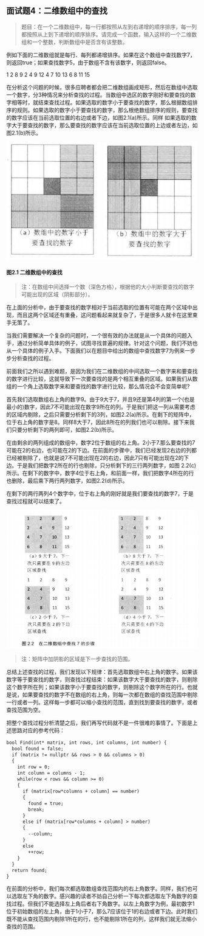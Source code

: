 ## 面试题4：二维数组中的查找

> 题目：在一个二维数组中，每一行都按照从左到右递增的顺序排序，每一列都按照从上到下递增的顺序排序。请完成一个函数，输入这样的一个二维数组和一个整数，判断数组中是否含有该整数。

例如下面的二维数组就是每行、每列都递增排序。如果在这个数组中查找数字7，则返回true；如果查找数字5，由于数组不含有该数字，则返回false。

1  2  8  9
2  4  9  12
4  7  10 13
6  8  11 15

在分析这个问题的时候，很多应聘者都会把二维数组画成矩形，然后在数组中选取一个数字，分3种情况来分析查找的过程。当数组中选区的数字刚好和要查找的数字相等时，就结束查找过程。如果选取的数字小于要查找的数字，那么根据数组排序的规则。如果选取的数字小于要查找的数字，那么根绝数组排序的规则，要查找的数字应该在当前选取位置的右边或者下边，如图2.1(a)所示。同样
如果选取的数字大于要查找的数字，那么要查找的数字应该在当前选取位置的上边或者左边，如图2.1(b)所示。

![](1.jpg)

#### 图2.1 二维数组中的查找

> 注：在数组中间选择一个数（深色方格），根据他的大小判断要查找的数字可能出现的区域（阴影部分）。

在上面的分析中，由于要查找的数字相对于当前选取的位置有可能在两个区域中出现，而且这两个区域还有重叠，这问题看起来就复杂了，于是很多人就卡在这里束手无策了。

当我们需要解决一个复杂的问题时，一个很有效的办法就是从一个具体的问题入手，通过分析简单具体的例子，试图寻找普遍的规律。针对这个问题，我们不妨也从一个具体的例子入手。下面我们以在题目中给出的数组中查找数字7为例来一步步分析查找的过程。

前面我们之所以遇到难题，是因为我们在二维数组的中间选取一个数字来和要查找的数字进行比较，这就导致下一次要查找的是两个相互重叠的区域。如果我们从数组的一个角上选取数字来和要查找的数字进行比较，那么情况会不会变简单呢?

首先我们选取数组右上角的数字9。由于9大于7，并且9还是第4列的第一个(也是最小的)数字，因此7不可能出现在数字9所在的列。于是我们把这一列从需要考虑的区域内剔除，之后只需要分析剩下的3列，如图2.2(a)所示。在剩下的矩阵中，位于右上角的数字是8。同样8大于7，因此8所在的列我们也可以剔除。接下来我们只要分析剩下的两列即可，如图2.2(b)所示。

在由剩余的两列组成的数组中，数字2位于数组的右上角。2小于7.那么要查找的7可能在2的右边，也可能在2的下边。在前面的步骤中，我们已经发现2右边的列都已经被剔除了，也就是说7不可能出现在2的右边，因此7只有可能出现在2的下边。于是我们把数字2所在的行也剔除，只分析剩下的三行两列数字，如图 2.2(c)所示。在剩下的数字中，数字4位于右上角，和前面一样，我们把数字4所在的行也删除，最后乘下两行两列数字，如图2.2(d)所示。

在剩下的两行两列4个数字中，位于右上角的刚好就是我们要查找的数字7，于是查找过程就可以结束了。

![](2.jpg)

> 注：矩阵中加阴影的区域是下一步查找的范围。

总结上述查找的过程，我们发现以下规律：首先选取数组中右上角的数字。如果该数字等于要查找的数字，则查找过程结束：如果该数字大于要查找的数字，则剔除这个数字所在列；如果该数字小于要查找的数字，则剔除这个数字所在的行。也就是说，如果要查找的数字不在数组的右上角，则每一次都在数组的查找范围中剔除一行或者一列。这样每一步都可以缩小查找的范围，直到找到要查找的数字，或者查找范围为空。

把整个查找过程分析清楚之后，我们再写代码就不是一件很难的事情了。下面是上述思路对应的参考代码：

```
bool Find(int* matrix, int rows, int columns, int number) {
  bool found = false;
  if (matrix != nullptr && rows > 0 && columns > 0) 
  {
    int row = 0;
    int column = columns - 1;
    while(row < rows && column >= 0) 
    {
      if (matrix[row*columns + column] == number)
      {
        found = true;
        break;
      }
      else if (matrix[row*columns + column] > number)
      {
        --column;
      }
      else
        ++row;
    }
  }
  return found;
}
```

在前面的分析中，我们每次都选取数组查找范围内的右上角数字。同样，我们也可以选取左下角的数字。感兴趣的读者不妨自己分析一下每次都选取左下角数字的查找过程。但我们不能选择左上角后者右下角数字。以左上角数字为例，最初数字1位于初始数组的左上角，由于1小于7，那么7应该位于1的右边或者下边。此时我们既不能从查找范围内剔除1所在的行，也不能剔除1所在的列，这样我们就无法缩小查找的范围。